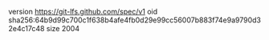 version https://git-lfs.github.com/spec/v1
oid sha256:64b9d99c700c1f638b4afe4fb0d29e99cc56007b883f74e9a9790d32e4c17c48
size 2004
